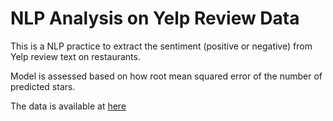 # NLP Analysis on Yelp Review Data

This is a NLP practice to extract the sentiment (positive or negative) from Yelp review text on restaurants.

Model is assessed based on how root mean squared error of the number of predicted stars.

The data is available at [here](http://thedataincubator.s3.amazonaws.com/coursedata/mldata/yelp_train_academic_dataset_review.json.gz)
